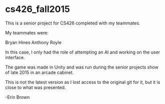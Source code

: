 # cs426_fall2015

This is a senior project for CS426 completed with my teammates.

My teammates were:

  Bryan Hines
  Anthony Royle
  
In this case, I only had the role of attempting an AI and working on the user interface.

The game was made in Unity and was run during the senior projects show of late 2015 in an arcade cabinet.

This is not the latest version as I lost access to the original git for it, but it is close to what was presented.


-Erin Brown
